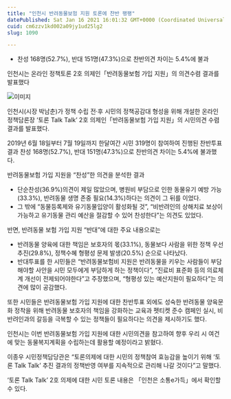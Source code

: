 ```yaml
---
title: "인천시 반려동물보험 지원 토론에 찬반 팽팽"
datePublished: Sat Jan 16 2021 16:01:32 GMT+0000 (Coordinated Universal Time)
cuid: cm6zzv1kd002a09jy1ud25lg2
slug: 1090

---
```



- 찬성 168명(52.7%), 반대 151명(47.3%)으로 찬반의견 차이는 5.4%에 불과

인천시는 온라인 정책토론 2호 의제인「반려동물보험 가입 지원」의 의견수렴 결과를 발표했다

![이미지](https://cdn.hashnode.com/res/hashnode/image/upload/v1739248854066/e6aa95bc-170a-4710-9cdd-7a1aa3028516.jpeg)

인천시(시장 박남춘)가 정책 수립 전·후 시민의 정책공감대 형성을 위해 개설한 온라인 정책담론장 ‘토론 Talk Talk’ 2호 의제인「반려동물보험 가입 지원」의 시민의견 수렴 결과를 발표했다.

2019년 6월 18일부터 7월 19일까지 한달여간 시민 319명이 참여하여 진행된 찬반투표 결과 찬성 168명(52.7%), 반대 151명(47.3%)으로 찬반의견 차이는 5.4%에 불과했다.

반려동물보험 가입 지원을 “찬성”한 의견을 분석한 결과

- 단순찬성(36.9%)의견이 제일 많았으며, 병원비 부담으로 인한 동물유기 예방 가능(33.3%), 반려동물 생명 존중 필요(14.3%)하다는 의견이 그 뒤를 이었다.
- 그 밖에 “동물등록제와 유기동물입양이 활성화될 것”, “비반려인의 상해치료 보상이 가능하고 유기동물 관리 예산을 절감할 수 있어 찬성한다”는 의견도 있었다.

반면, 반려동물 보험 가입 지원 “반대”에 대한 주요 내용으로는

- 반려동물 양육에 대한 책임은 보호자의 몫(33.1%), 동물보다 사람을 위한 정책 우선 추진(29.8%), 정책수혜 형평성 문제 발생(20.5%) 순으로 나타났다.
- 반대투표를 한 시민들은 “반려동물보험비 지원은 반려동물을 키우는 사람들이 부담해야할 사안을 시민 모두에게 부담하게 하는 정책이다”, “진료비 표준화 등의 의료체계 개선이 전제되어야한다”고 주장했으며, “형평성 있는 예산지원이 필요하다”는 의견에 많이 공감했다.

또한 시민들은 반려동물보험 가입 지원에 대한 찬반투표 외에도 성숙한 반려동물 양육문화 정착을 위해 반려동물 보호자의 책임을 강화하는 교육과 펫티켓 준수 캠페인 실시, 비반려인과의 갈등을 극복할 수 있는 정책들이 필요하다는 의견을 제시하기도 했다.

인천시는 이번 반려동물보험 가입 지원에 대한 시민의견을 참고하여 향후 우리 시 여건에 맞는 동물복지계획을 수립하는데 활용할 예정이라고 밝혔다.

이종우 시민정책담당관은 “토론의제에 대한 시민의 정책참여 효능감을 높이기 위해 ‘토론 Talk Talk’ 추진 결과의 정책반영 여부를 지속적으로 관리해 나갈 것이다”고 말했다.

‘토론 Talk Talk’ 2호 의제에 대한 시민 토론 내용은 「인천은 소통e가득」에서 확인할 수 있다.